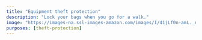 ```yaml
---
title: "Equipment theft protection"
description: "Lock your bags when you go for a walk."
image: "https://images-na.ssl-images-amazon.com/images/I/41jLf0n-amL._AC_US400_FMwebp_QL65_.jpg"
purposes: [theft-protection]
---
```

